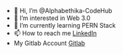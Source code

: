 - 👋 Hi, I’m @Alphabethika-CodeHub
- 👀 I’m interested in Web 3.0
- 🌱 I’m currently learning PERN Stack
- 📫 How to reach me [LinkedIn]
- My Gitlab Account [Gitlab]

[linkedin]: <https://www.linkedin.com/in/daffa-nabil-hartono-800271178>
[gitlab]: <https://gitlab.com/daffa6633>
